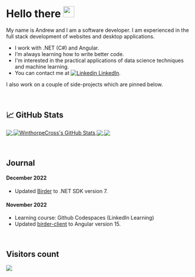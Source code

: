 
# Hello there <img src="https://birderstorage.blob.core.windows.net/domain/wave.gif" width="30px" height="30px" />

My name is Andrew and I am a software developer.  I am experienced in the full stack development of websites and desktop applications.

- I work with .NET (C#) and Angular.
- I’m always learning how to write better code.
- I'm interested in the practical applications of data science techniques and machine learning.
- You can contact me at  [![Linkedin](https://i.stack.imgur.com/gVE0j.png) LinkedIn][2].

[2]: https://www.linkedin.com/in/andrewstuartcross/

I also work on a couple of side-projects which are pinned below.

&nbsp;
## &#x1f4c8; GitHub Stats

<a href="https://github.com/WinthorpeCross/WinthorpeCross">
  <img align="center" src="https://github-readme-stats.vercel.app/api/top-langs/?username=WinthorpeCross&hide=html,scss&title_color=ffffff&text_color=c9cacc&icon_color=2bbc8a&bg_color=1d1f21&langs_count=3" />
</a>
<a href="https://github.com/WinthorpeCross/WinthorpeCross">
  <img align="center" src="https://github-readme-stats.vercel.app/api?username=WinthorpeCross&show_icons=true&line_height=27&count_private=true&title_color=ffffff&text_color=c9cacc&icon_color=2bbc8a&bg_color=1d1f21" alt="WinthorpeCross's GitHub Stats" />
</a>

<a href="https://github.com/WinthorpeCross/Birder">
  <img align="center" src="https://github-readme-stats.vercel.app/api/pin/?username=WinthorpeCross&repo=Birder&title_color=ffffff&text_color=c9cacc&icon_color=2bbc8a&bg_color=1d1f21" />
</a>

<a href="https://github.com/WinthorpeCross/birder-client">
  <img align="center" src="https://github-readme-stats.vercel.app/api/pin/?username=WinthorpeCross&repo=birder-client&title_color=ffffff&text_color=c9cacc&icon_color=2bbc8a&bg_color=1d1f21" />
</a> 

&nbsp;
## Journal

#### December 2022
- Updated <a href="https://github.com/WinthorpeCross/Birder">Birder</a> to .NET SDK version 7.

#### November 2022
- Learning course: Github Codespaces (LinkedIn Learning)
- Updated <a href="https://github.com/WinthorpeCross/birder-client">birder-client</a> to Angular version 15.


&nbsp;
## Visitors count

<img src="https://profile-counter.glitch.me/WinthorpeCross/count.svg" />
